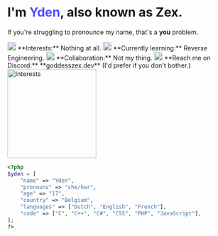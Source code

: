 # I'm <span style="color:rgb(84,74,255);"> Yden</span>, also known as Zex.
If you're struggling to pronounce my name, that's a **you** problem.

<img src="https://cdn.discordapp.com/emojis/1165658981671374868.webp?size=96&quality=lossless" alt="Interests" height="19"/> 
**Interests:** Nothing at all.
<img src="https://cdn.discordapp.com/emojis/1208803787062386748.gif?size=96&quality=lossless" alt="Interests" height="19"/> 
**Currently learning:** Reverse Engineering.
<img src="https://cdn.discordapp.com/emojis/1012428967262830632.webp?size=96&quality=lossless" alt="Interests" height="19"/> 
**Collaboration:** Not my thing.
<img src="https://cdn.discordapp.com/emojis/1062172029152935947.webp?size=96&quality=lossless" alt="Interests" height="19"/> 
**Reach me on Discord:** **goddesszex.dev** (I'd prefer if you don't bother.)

<img src="https://cdn.discordapp.com/attachments/1130801809741578300/1214729959323730050/cat.gif?ex=65fa2c6e&is=65e7b76e&hm=67a363015896f8ba4620e22df067eb2085a9f606d449b6867d534a9ba3de9eec&" alt="Interests" height="200"/> 

```php
<?php
$yden = [
    "name" => "Yden",
    "pronouns" => "she/her",
    "age" => "17",
    "country" => "Belgium",
    "languages" => ["Dutch", "English", "French"],
    "code" => ["C", "C++", "C#", "CSS", "PHP", "JavaScript"],
];
?>

